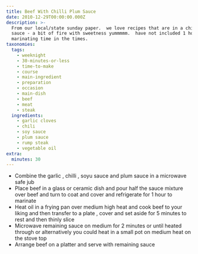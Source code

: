 ```yaml
---
title: Beef With Chilli Plum Sauce
date: 2010-12-29T00:00:00.000Z
description: >-
  From our local/state sunday paper.  we love recipes that are in a chilli plum
  sauce - a bit of fire with sweetness yummmmm.  have not included 1 hour
  marinating time in the times.
taxonomies:
  tags:
    - weeknight
    - 30-minutes-or-less
    - time-to-make
    - course
    - main-ingredient
    - preparation
    - occasion
    - main-dish
    - beef
    - meat
    - steak
  ingredients:
    - garlic cloves
    - chili
    - soy sauce
    - plum sauce
    - rump steak
    - vegetable oil
extra:
  minutes: 30
---
```

 - Combine the garlic , chilli , soyu sauce and plum sauce in a microwave safe jub
 - Place beef in a glass or ceramic dish and pour half the sauce mixture over beef and turn to coat and cover and refrigerate for 1 hour to marinate
 - Heat oil in a frying pan over medium high heat and cook beef to your liking and then transfer to a plate , cover and set aside for 5 minutes to rest and then thinly slice
 - Microwave remaining sauce on medium for 2 minutes or until heated through or alternatively you could heat in a small pot on medium heat on the stove top
 - Arrange beef on a platter and serve with remaining sauce
